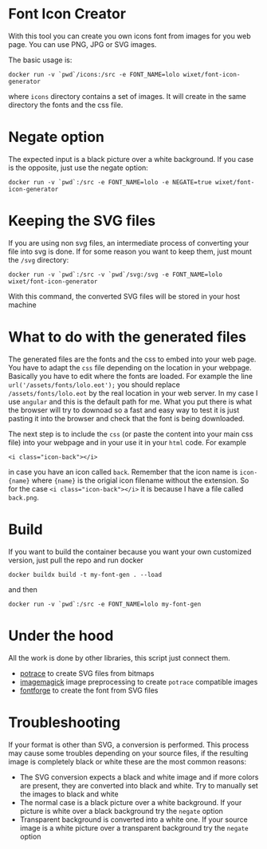 # Font Icon Creator

With this tool you can create you own icons font from images for you web page. You can use PNG, JPG or SVG images.

The basic usage is:
```
docker run -v `pwd`/icons:/src -e FONT_NAME=lolo wixet/font-icon-generator
```
where `icons` directory contains a set of images. It will create in the same directory the fonts and the css file.


# Negate option

The expected input is a black picture over a white background. If you case is the opposite, just use the negate option:
```
docker run -v `pwd`:/src -e FONT_NAME=lolo -e NEGATE=true wixet/font-icon-generator
```

# Keeping the SVG files

If you are using non svg files, an intermediate process of converting your file into svg is done. If for some reason you want to keep them, just mount the `/svg` directory:

```
docker run -v `pwd`:/src -v `pwd`/svg:/svg -e FONT_NAME=lolo wixet/font-icon-generator
```
With this command, the converted SVG files will be stored in your host machine


# What to do with the generated files

The generated files are the fonts and the css to embed into your web page. You have to adapt the `css` file depending on the location in your webpage.
Basically you have to edit where the fonts are loaded. For example the line `url('/assets/fonts/lolo.eot');` you should replace `/assets/fonts/lolo.eot` by the real location in your web server. In my
case I use `angular` and this is the default path for me. What you put there is what the browser will try to downoad so a fast and easy way to test it is
just pasting it into the browser and check that the font is being downloaded.

The next step is to include the `css` (or paste the content into your main css file) into your webpage and in your use it in your `html` code. For example
```
<i class="icon-back"></i>
```
in case you have an icon called `back`. Remember that the icon name is `icon-{name}` where `{name}` is the origial icon filename without the extension. So for the
case `<i class="icon-back"></i>` it is because I have a file called `back.png`.

# Build

If you want to build the container because you want your own customized version, just pull the repo and run docker
```
docker buildx build -t my-font-gen . --load
```
and then
```
docker run -v `pwd`:/src -e FONT_NAME=lolo my-font-gen
```

# Under the hood

All the work is done by other libraries, this script just connect them.

* [potrace](https://potrace.sourceforge.net/) to create SVG files from bitmaps
* [imagemagick](https://github.com/ImageMagick/ImageMagick) image preprocessing to create `potrace` compatible images
* [fontforge](https://github.com/fontforge/fontforge) to create the font from SVG files


# Troubleshooting

If your format is other than SVG, a conversion is performed. This process may cause some troubles depending on your source files, if the resulting image is completely black or white these are the most common reasons:

* The SVG conversion expects a black and white image and if more colors are present, they are converted into black and white. Try to manually set the images to black and white
* The normal case is a black picture over a white background. If your picture is white over a black background try the `negate` option
* Transparent background is converted into a white one. If your source image is a white picture over a transparent background try the `negate` option
